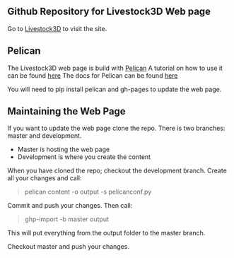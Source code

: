 ## Github Repository for Livestock3D Web page
Go to [Livestock3D](https://livestock3d.github.io/) to visit the site.

## Pelican

The Livestock3D web page is build with [Pelican](http://docs.getpelican.com/en/stable/)
A tutorial on how to use it can be found [here](http://pythonforundergradengineers.com/how-i-built-this-site-1.html)
The docs for Pelican can be found [here](http://docs.getpelican.com/en/stable/)

You will need to pip install pelican and gh-pages to update the web page.

## Maintaining the Web Page

If you want to update the web page clone the repo.
There is two branches: master and development.

* Master is hosting the web page
* Development is where you create the content

When you have cloned the repo; checkout the development branch.
Create all your changes and call:

> pelican content -o output -s pelicanconf.py

Commit and push your changes. Then call:

> ghp-import -b master output

This will put everything from the output folder to the master branch.

Checkout master and push your changes.
